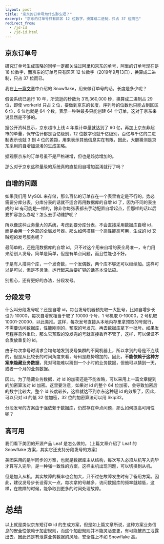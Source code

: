 ```yaml
---
layout: post
title: "京东的订单号为什么那么短？"
excerpt: "京东的订单号只有区区 12 位数字，换算成二进制，只占 37 位而已"
redirect_from:
  - /jd-id
  - /jd-id.html
---
```


## 京东订单号
研究订单号生成策略的同学一定都关注过阿里和京东的单号，阿里的订单号现在是 18 位数字，而京东的订单号只有区区 12 位数字（2019年9月13日），换算成二进制，只占 37 位而已。

我在[上一篇文章](https://yemablog.com/how-to-generate-id/)中介绍的 Snowflake，用来做订单号的话，长度是多少呢？

假设系统已运行 10 年，所流逝的秒数为 315,360,000 秒，换算成二进制占 29 位，即使 workerId 只占 2 位，要做到京东的长度，序列号的位数也只能占到区区 6 位，6 位也就是 64 个数，表示一秒钟最多只能创建 64 个订单，这对于京东来说显然是不够的。

据公开资料显示，京东超市上线 4 年累计单量就达到了 60 亿，再加上京东非超市的单量，保守估计都是百亿级别，12 位数字也就千亿级别，百亿与千亿的二进制表示也就 3 到 4 位的差距，用来表示其他信息实在有限，因此，大胆猜测是京东采用的自增加混淆的生成策略。

据观察京东的订单号虽不是严格递增，但也是趋势增加的。

那么对于京东这种量级的系统真的直接用自增加混淆就行了吗？

## 自增的问题
如果我们用 MySQL 来存储，那么百亿的订单存在一个表里肯定是不行的，势必需要分库分表，分库分表的话就不适合再用数据库的自增 id 了，因为不同的表生成的 id 有可能是一样的，除非你每张表都去手动配置自增起点，但那样的话以后要扩容怎么办呢？怎么去手动维护呢？

所以像这种业务量大的系统，考虑到要分库分表，不会直接采用数据库自增 id，而是会用一个外部的全局发号器。那么如何搭建一个高性能高可用，生成的 id 又贼短的发号服务呢？

最简单的，还是用数据库的自增 id，只不过这个用来自增的表全局唯一，专门用来给别人发号。简单是简单，但是有单点问题，而且性能也不好。

于是有人搭两个库，一个发奇数，一个发偶数，两个库不够还可以继续加。这样可以是可以，但是不灵活，运行起来后要扩容的话基本没法搞。

别担心，还有更好的办法，分段发号。

## 分段发号
什么叫分段发号呢？还是自增 id，每台发号机器预先取一大批号，比如自增步长设为 10000，每次自增就相当于取了 10000 个号，1 号机取 0-10000，2 号机取 10001-20000，以此类推。这样，每次发号直接从本地内存里拿预取的号就行，不需要访问数据库，性能刚刚的，预取的号发完，再去数据库拿下一批号。如果发号程序意外重启，那么它预取的没发完的号就直接丢弃不管了，这样，可以保证不会发放重复的 id。

由于每次拿号时请求会均匀地发到发号集群的不同机器上，所以拿到的号是不连续的，但是从比较长的时间角度来看，号码是趋势增加的。因此，**不能依赖于这种方案来隐藏业务数据**，竞对可能难以猜到一个小时的业务数据，但他可以猜到一天，或者一个月的业务数据。

因此，为了隐藏业务数据，对 id 的加密还是不能省略，可以采用上一篇文章提到的加密算法对 id 加密。这里要注意，如果对 id 的整个 64 位加密，会导致加密后的数字比较大，整个 id 长度较长，这样就达不到京东这种短 id 的效果了，因此，可以只对 id 的低 32 位加密，32 位的加密算法可以用 Skip32。

分段发号的方案由于强依赖于数据库，仍然存在单点问题，那么如何提高可用性呢？

## 高可用
我们看下美团的开源产品 Leaf 是怎么做的。（上篇文章介绍了 Leaf 的 Snowflake 方案，其实它还支持分段发号的方案）

美团采用的是半同步的方案，也就是数据库主从结构，每次写入必须从机写入完毕才算写入完毕，是一种强一致性的方案，这样主机出现问题，可以切换到从机。

但是加入从机，其实故障的概率也会加大，只不过在故障发生时有了备用方案。因此，建议发号步长设得大一点，每次拿的号越多，访问数据库的频率就越低，这样，在故障的时候，能争取到更多的时间处理故障。

# 总结
以上就是类似京东短订单 id 的生成方案，但是如上篇文章所说，这种方案业务信息的安全性依赖于加密规则，而这个加密规则并不能灵活变更，有可能被员工泄露出去，因此还是有泄露业务数据的风险，安全性上不如 Snowflake 高。